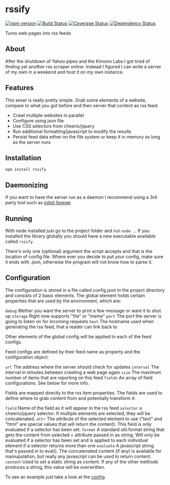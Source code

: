 # rssify
[![npm version](https://badge.fury.io/js/rssify.svg)](http://badge.fury.io/js/rssify)
[![Build Status](https://travis-ci.org/mallocator/rssify.svg?branch=master)](https://travis-ci.org/mallocator/rssify)
[![Coverage Status](https://coveralls.io/repos/mallocator/rssify/badge.svg?branch=master&service=github)](https://coveralls.io/github/mallocator/rssify?branch=master)
[![Dependency Status](https://david-dm.org/mallocator/rssify.svg)](https://david-dm.org/mallocator/rssify) 

Turns web pages into rss feeds

## About

After the shutdown of Yahoo pipes and the Kimono Labs I got tired of finding yet another rss scraper online. Instead
I figured I can write a server of my own in a weekend and host it on my own instance.

## Features

This sever is really pretty simple. Grab some elements of a website, compare to what you got before and then server
that content as rss feed:

* Crawl multiple websites in parallel
* Configure using json file
* Use CSS selectors from cheerio/jquery 
* Run additional formatting/javascript to modify the results
* Persist feed data either on the file system or keep it in memory as long as the server runs

## Installation

```npm install rssify```

## Daemonizing

If you want to have the server run as a daemon I recommend using a 3rd party tool such as 
[initid-forever](https://github.com/92bondstreet/initd-forever)

## Running

With node installed just go to the project folder and run ```node .```. If you installed the library globally you should 
have a new executable available called ```rssify```. 

There's only one (optional) argument the script accepts and that is the location of config file. Where ever you decide
to put your config, make sure it ends with .json, otherwise the program will not know how to parse it.

## Configuration

The configuration is stored in a file called config.json in the project directory and consists of 2 basic elements. 
The global element holds certain properties that are used by the environment, which are:

```debug``` Wether you want the server to print a few message or want it to shut up
```storage``` Right now supports "file" or "meme"
```port``` The port the server is going to listen on for incoming requests
```host``` The hostname used when generating the rss feed, that a reader can link back to

Other elements of the global config will be applied to each of the feed configs.

Feed configs are defined by their feed name as property and the configuration object:

```url``` The address where the server should check for updates
```interval``` The interval in minutes between crawling a web page again
```size``` The maximum number of items that are reporting on this feed
```fields``` An array of field configurations. See below for more info.

Fields are mapped directly to the rss item properties. The fields are used to define where to grab content from and
potentially transform it:

```field``` Name of the field as it will appear in the rss feed
```selector``` a cheerio/jquery selector. If multiple elements are selected, they will be concatenated.
```attr``` The attribute of the selected element to use ("text" and "html" are special values that will return the 
content). This field is only evaluated if a selector has been set.
```format``` A standard util.format string that gets the content from selected + attribute passed in as string. Will 
only be evaluated if a selector has been set and is applied to each individual element if a selector returns more than
one
```evaluate``` A javascript string that's passed in to eval(). The concatenated content (if any) is available for
maniupulation, but really any javascript can be used to return content.
```content``` Used to set a static string as content. If any of the other methods produces a string, this value will be
overwritten.

To see an example just take a look at the [config](./config.json).
 